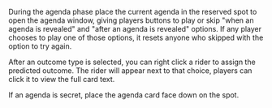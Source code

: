 During the agenda phase place the current agenda in the reserved spot to open the agenda window, giving players buttons to play or skip "when an agenda is revealed" and "after an agenda is revealed" options. If any player chooses to play one of those options, it resets anyone who skipped with the option to try again.

After an outcome type is selected, you can right click a rider to assign the predicted outcome. The rider will appear next to that choice, players can click it to view the full card text.

If an agenda is secret, place the agenda card face down on the spot.
